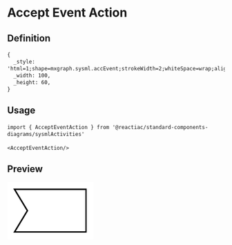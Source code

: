 # Accept Event Action

## Definition

```
{
  _style: 'html=1;shape=mxgraph.sysml.accEvent;strokeWidth=2;whiteSpace=wrap;align=center;',
  _width: 100,
  _height: 60,
}
```

## Usage

```
import { AcceptEventAction } from '@reactiac/standard-components-diagrams/sysmlActivities'

<AcceptEventAction/>
```

## Preview

<img src="./accept-event-action.png" width="200"/>
